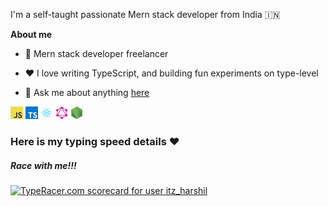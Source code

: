 I'm a self-taught passionate Mern stack developer from India 🇮🇳

**About me**

- 💼 Mern stack developer freelancer

- ❤️ I love writing TypeScript, and building fun experiments on type-level

- 💬 Ask me about anything [here](https://github.com/itzHarshilDudhat/itzHarshilDudhat/issues)

<code><img height="20" alt="javascript" src="https://raw.githubusercontent.com/github/explore/80688e429a7d4ef2fca1e82350fe8e3517d3494d/topics/javascript/javascript.png"></code>
<code><img height="20" alt="typescript" src="https://raw.githubusercontent.com/github/explore/80688e429a7d4ef2fca1e82350fe8e3517d3494d/topics/typescript/typescript.png"></code>
<code><img height="20" alt="react" src="https://raw.githubusercontent.com/github/explore/80688e429a7d4ef2fca1e82350fe8e3517d3494d/topics/react/react.png"></code>
<code><img height="20" alt="graphql" src="https://raw.githubusercontent.com/github/explore/5c058a388828bb5fde0bcafd4bc867b5bb3f26f3/topics/graphql/graphql.png"></code>
<code><img height="20" alt="nodejs" src="https://raw.githubusercontent.com/github/explore/80688e429a7d4ef2fca1e82350fe8e3517d3494d/topics/nodejs/nodejs.png"></code>    

<h3>Here is my typing speed details ❤️ </h3>
<h5>Race with me!!!</h5>

<a href="https://data.typeracer.com/pit/profile?user=itz_harshil&ref=badge" target="_top"><img src="https://data.typeracer.com/misc/badge?user=itz_harshil" border="0" alt="TypeRacer.com scorecard for user itz_harshil"/></a>

